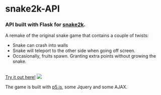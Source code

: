 # snake2k-API 

### API built with Flask for <a target="blank" href="http://206.189.191.252/">snake2k</a>.

A remake of the original snake game that contains a couple of twists:
* Snake can crash into walls
* Snake will teleport to the other side when going off screen. 
* Occasionally, fruits spawn. Granting extra points without growing the snake.


</br>
<a target="blank" href="http://206.189.191.252">Try it out here!</a>
<img src="http://206.189.191.252/demo.gif" />
</br>

The game is built with <a href="https://github.com/processing/p5.js">p5.js</a>, some Jquery and some AJAX.
